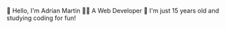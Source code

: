 👋 Hello, I'm Adrian Martin
👨‍💻 A Web Developer
🎉 I'm just 15 years old and studying coding for fun!
